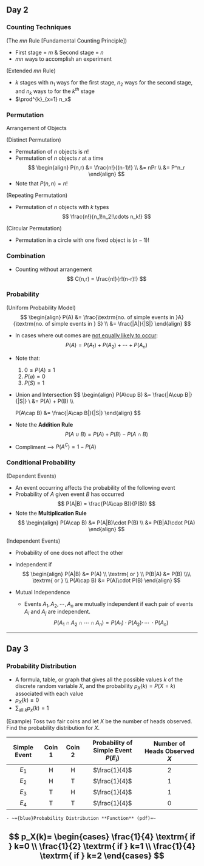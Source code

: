 ## Day 2

### Counting Techniques
(The $mn$ Rule [Fundamental Counting Principle])
- First stage = $m$ & Second stage = $n$
- $mn$ ways to accomplish an experiment

(Extended $mn$ Rule)
- $k$ stages with $n_1$ ways for the first stage, $n_2$ ways for the second stage, and $n_k$ ways to for the $k^{th}$ stage
- $\prod^{k}_{x=1} n_x$

### Permutation
Arrangement of Objects

(Distinct Permutation)
- Permutation of $n$ objects is $n!$
- Permutation of $n$ objects $r$ at a time
$$
	\begin{align}
		P(n,r) &= \frac{n!}{(n-1)!} \\
			   &= nPr \\
			   &= P^n_r
	\end{align}
$$
- Note that $P(n,n) = n!$

(Repeating Permutation)
- Permutation of $n$ objects with $k$ types
$$
	\frac{n!}{n_1!n_2!\cdots n_k!}
$$

(Circular Permutation)
- Permutation in a circle with one fixed object is $(n-1)!$

### Combination
- Counting without arrangement
$$
	C(n,r) = \frac{n!}{r!(n-r)!}
$$

### Probability
(Uniform Probability Model)
$$
	\begin{align}
		P(A) &= \frac{\textrm{no. of simple events in  }A}{\textrm{no. of simple events in } S} \\
			 &= \frac{|A|}{|S|}
	\end{align}
$$
- In cases where out comes are <u>not equally likely to occur</u>:
$$
	P(A) = P(A_1) + P(A_2) + \cdots + P(A_n)
$$
- Note that:
	1. $0 \le P(A) \le 1$
	2. $P(\varnothing) = 0$
	3. $P(S) = 1$
- Union and Intersection
$$
	\begin{align}
	P(A\cup B) &= \frac{|A\cup B|}{|S|} \\ 
			   &= P(A) + P(B) \\\\

	P(A\cap B) &= \frac{|A\cap B|}{|S|}
	\end{align}
$$
- Note the **Addition Rule**
$$
	P(A\cup B) = P(A) + P(B) - P(A\cap B)
$$
- Compliment --> $P(A^C) = 1 - P(A)$

### Conditional Probability
(Dependent Events)
- An event occurring affects the probability of the following event
- Probability of $A$ given event $B$ has occurred
$$
	P(A|B) = \frac{P(A\cap B)}{P(B)}
$$
- Note the **Multiplication Rule**
$$
	\begin{align}
		P(A\cap B) &= P(A|B)\cdot P(B) \\
				   &= P(B|A)\cdot P(A)
	\end{align}
$$

(Independent Events)
- Probability of one does not affect the other
- Independent if
$$
	\begin{align}
	P(A|B) &= P(A) \\
	\textrm{ or } \\
	P(B|A) &= P(B) \\\\
	\textrm{ or } \\
	P(A\cap B) &= P(A)\cdot P(B)
	\end{align}
$$

- Mutual Independence
	- Events $A_1$$,A_2,\cdots ,A_n$ are mutually independent if each pair of events $A_i$ and $A_j$ are independent.
$$
	P(A_1 \cap A_2 \cap\cdots\cap A_n) = P(A_1)\cdot P(A_2)\cdot\,\cdots\,\cdot P(A_n)
$$

---
## Day 3
### Probability Distribution
- A formula, table, or graph that gives all the possible values $k$ of the discrete random variable $X$, and the probability $p_X(k)=P(X=k)$ associated with each value
- $p_X(k) \ge 0$
- $\displaystyle\sum_{\textrm{all }k} p_x(k)=1$

(Example)
	Toss two fair coins and let $X$ be the number of heads observed. Find the probability distribution for $X$.

| **Simple Event** | **Coin 1** | **Coin 2** | Probability of Simple Event<br>$P(E_i)$ | **Number of Heads Observed**<br>$X$ |
|:----------------:|:----------:|:----------:|:---------------------------------------:|:-----------------------------------:|
|      $E_1$       |     H      |     H      |              $\frac{1}{4}$              |                  2                  |
|      $E_2$       |     H      |     T      |              $\frac{1}{4}$              |                  1                  |
|      $E_3$       |     T      |     H      |              $\frac{1}{4}$              |                  1                  |
|      $E_4$       |     T      |     T      |              $\frac{1}{4}$              |                  0                  |

	- ~={blue}Probability Distribution **Function** (pdf)=~
$$
	p_X(k)=
	\begin{cases}
		\frac{1}{4} \textrm{ if } k=0 \\
		\frac{1}{2} \textrm{ if } k=1 \\
		\frac{1}{4} \textrm{ if } k=2
	\end{cases}
$$
- 